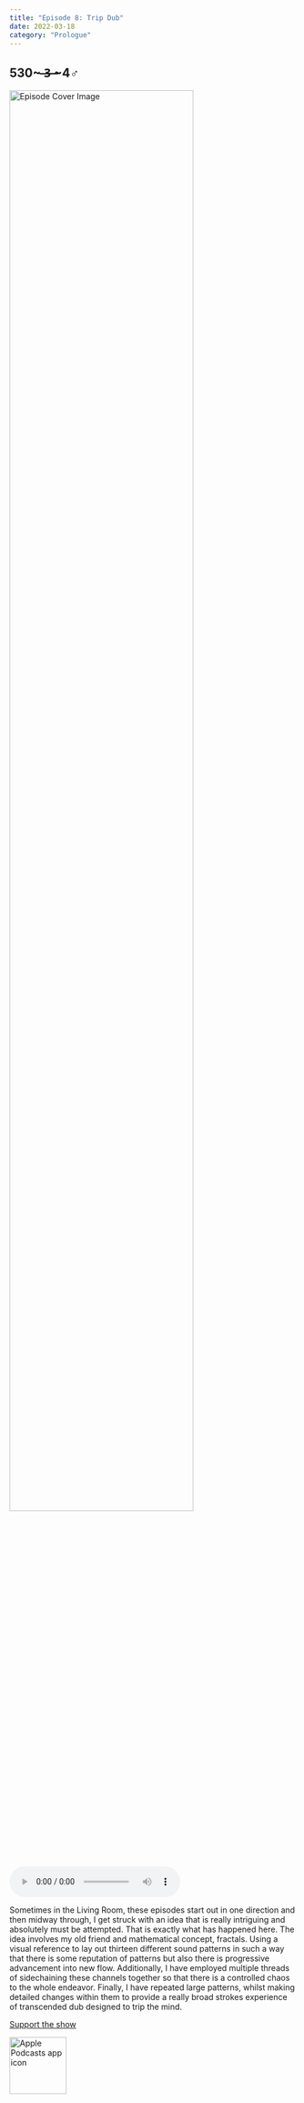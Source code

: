 ```yaml
---
title: "Episode 8: Trip Dub"
date: 2022-03-18
category: "Prologue"
---
```

## 530~ ̶3̶ ̶~4♂
<img src="https://artwork.captivate.fm/85d59471-31f6-41b8-9e2f-ac0e7d72b9fd/60854458c4d1acdf4e1c2f79c4137142.jpg" alt="Episode Cover Image" width=80%/>
<audio controls>
  <source src="https://podcasts.captivate.fm/media/8c09d2cf-3871-40ef-a4a3-2e28307403da/10271093-episode-8-trip-dub.mp3" type="audio/mpeg">
  Your browser does not support the audio element.
</audio>

<p>Sometimes in the Living Room, these episodes start out in one direction and then midway through, I get struck with an idea that is really intriguing and absolutely must be attempted. That is exactly what has happened here. The idea involves my old friend and mathematical concept, fractals. Using a visual reference to lay out thirteen different sound patterns in such a way that there is some reputation of patterns but also there is progressive advancement into new flow. Additionally, I have employed multiple threads of sidechaining these channels together so that there is a controlled chaos to the whole endeavor. Finally, I have repeated large patterns, whilst making detailed changes within them to provide a really broad strokes experience of transcended dub designed to trip the mind.</p><a rel="payment" href="https://www.paypal.com/donate/?hosted_button_id=WX3GRUK5BHJLS">Support the show</a>

<a href="https://podcasts.apple.com/us/podcast/living-room-music/id1608791560?tscg=30200&itsct=podcast_box_appicon&ls=1&mttnsubad=1608791560" style="display: inline-block;"><img src="https://toolbox.marketingtools.apple.com/api/v2/badges/app-icon-podcasts/standard/en-us" alt="Apple Podcasts app icon" style="width: 100px; height: 100px; vertical-align: middle; object-fit: contain;" /></a>
    